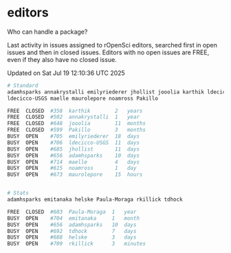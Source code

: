 # editors

Who can handle a package?

Last activity in issues assigned to rOpenSci editors, searched first in open
issues and then in closed issues. Editors with no open issues are FREE, even if
they also have no closed issue.


Updated on Sat Jul 19 12:10:36 UTC 2025

```bash
# Standard
adamhsparks annakrystalli emilyriederer jhollist jooolia karthik ldecicco
ldecicco-USGS maelle maurolepore noamross Pakillo

FREE  CLOSED  #358  karthik        2   years
FREE  CLOSED  #502  annakrystalli  1   year
FREE  CLOSED  #648  jooolia        11  months
FREE  CLOSED  #599  Pakillo        3   months
BUSY  OPEN    #705  emilyriederer  18  days
BUSY  OPEN    #706  ldecicco-USGS  11  days
BUSY  OPEN    #685  jhollist       11  days
BUSY  OPEN    #656  adamhsparks    10  days
BUSY  OPEN    #714  maelle         4   days
BUSY  OPEN    #615  noamross       1   day
BUSY  OPEN    #673  maurolepore    15  hours


# Stats
adamhsparks emitanaka helske Paula-Moraga rkillick tdhock

FREE  CLOSED  #603  Paula-Moraga  1   year
BUSY  OPEN    #704  emitanaka     1   month
BUSY  OPEN    #656  adamhsparks   10  days
BUSY  OPEN    #692  tdhock        7   days
BUSY  OPEN    #688  helske        3   days
BUSY  OPEN    #709  rkillick      3   minutes
```
